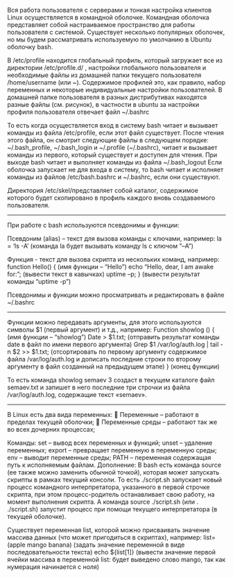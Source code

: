 Вся работа пользователя с серверами и тонкая настройка клиентов Linux осуществляется в командной оболочке. Командная оболочка представляет собой настраиваемое пространство для работы пользователя с системой. Существует несколько популярных оболочек, но мы будем рассматривать используемую по умолчанию в Ubuntu оболочку bash.


 
В /etc/profile находится глобальный профиль, который загружает все из директории /etc/profile.d/  , настройки глобального пользователя и необходимые файлы из домашней папки текущего пользователя /home/username (или ~). 
Содержимое профилей это, как правило, набор переменных и некоторые индивидуальные настройки пользователей. В домашней папке пользователя в разных дистрибутивах находятся разные файлы (см. рисунок), в частности в ubuntu за настройки профиля пользователя отвечает файл ~/.bashrc

То есть когда осуществляется вход в систему bash читает и вызывает команды из файла /etc/profile, если этот файл существует. После чтения этого файла, он смотрит следующие файлы в следующем порядке: ~/.bash_profile, ~/.bash_login и ~/.profile (~/.bashrc), читает и вызывает команды из первого, который существует и доступен для чтения.
При выходе bash читает и выполняет команды из файла ~/.bash_logout
Если оболочка запускает не для входа в систему, то bash читает и исполняет команды из файлов /etc/bash.bashrc и ~/.bashrc, если они существуют.

Директория /etc/skel/представляет собой каталог, содержимое которого будет скопировано в профиль каждого вновь создаваемого пользователя.
____

При работе с bash используются псевдонимы и функции:

Псевдоним (alias) – текст для вызова команды с ключами, например:
		la = ‘ls -A’   (команда la будет вызывать команду ls с ключом ”–A”)

Функция	- текст для вызова скрипта из нескольких команд, например:
		function Hello() {	(имя функции – “Hello”)
echo “Hello, dear, I am awake for:”;	(вывести текст в кавычках)
uptime –p; }		(вывести результат команды “uptime -p”)

Псевдонимы и функции можно просматривать и редактировать в файле ~/.bashrc

____

Функции можно передавать аргументы, для этого используются символы $1 (первый аргумент) и т.д., например:
Function showlog () {	(имя функции – “showlog”)
Date > $1.txt;	(отправить результат команды date в файл по имени первого аргумента)
Grep $1 /var/log/auth.log | tail -n $2 >> $1.txt;	(отсортировать по первому аргументу содержимое файла /var/log/auth.log и дописать последние строки по второму аргументу в файл созданный на предыдущем этапе)
}	(конец функции)

То есть команда showlog semaev 3 создаст в текущем каталоге файл semaev.txt и запишет в него последние три строчки из файла /var/log/auth.log, содержащие текст «semaev».

____

В Linux есть два вида переменных:
	Переменные – работают в пределах текущей оболочки;
	Переменные среды – работают так же во всех дочерних процессах;


Команды:
set 	 – вывод всех переменных и функций;
unset	 – удаление переменных;
export	 – превращает переменную в переменную среды;
env	 – выводит переменные среды;
PATH	 – переменная содержащая путь к исполняемым файлам.
Дополнение:
В bash есть команда source (ее также можно заменить обычной точкой), которая может запускать скрипты в рамках текущий консоли. 
То есть ./script.sh запускает новый процесс командного интерпретатора, указанного в первой строчке скрипта, при этом процесс-родитель останавливает свою работу, на момент выполнения скрипта.
А команда source ./script.sh (или . ./script.sh) запустит процесс при помощи текущего интерпретатора (в текущей оболочке).

Существует переменная list, которой можно присваивать значение массива данных (что может пригодиться в скриптах), например:
list=(apple mango banana)	(задать значение переменной в виде последовательности текста)
echo ${list[1]}	(вывести значение первой ячейки массива в переменной list: будет выведено слово mango, так как нумерация начинается с ноля)
